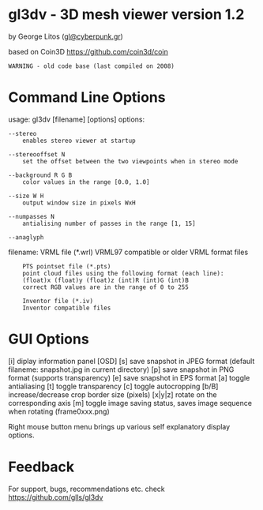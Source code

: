 # gl3dv - 3D mesh viewer version 1.2

by George Litos (gl@cyberpunk.gr)

based on Coin3D https://github.com/coin3d/coin

`WARNING - old code base (last compiled on 2008)`

Command Line Options
==================================================================================

usage: gl3dv [filename] [options]
options:

	--stereo
		enables stereo viewer at startup

	--stereooffset N
		set the offset between the two viewpoints when in stereo mode

	--background R G B
		color values in the range [0.0, 1.0]

	--size W H
		output window size in pixels WxH

	--numpasses N
		antialising number of passes in the range [1, 15]

	--anaglyph


filename:
        VRML file (*.wrl)
		VRML97 compatible or older VRML format files

        PTS pointset file (*.pts)
		point cloud files using the following format (each line):
		(float)x (float)y (float)z (int)R (int)G (int)B
		correct RGB values are in the range of 0 to 255

        Inventor file (*.iv)
		Inventor compatible files


GUI Options
==================================================================================
[i]		diplay information panel [OSD]
[s]		save snapshot in JPEG format (default filaneme: snapshot.jpg in current directory)
[p]		save snapshot in PNG format (supports transparency)
[e]		save snapshot in EPS format
[a]		toggle antialiasing
[t]		toggle transparency
[c]		toggle autocropping
[b/B]		increase/decrease crop border size (pixels)
[x|y|z]		rotate on the corresponding axis
[m]		toggle image saving status,
		saves image sequence when rotating (frame0xxx.png)

Right mouse button menu brings up various self explanatory display options.


Feedback
==================================================================================
For support, bugs, recommendations etc. check https://github.com/glls/gl3dv

